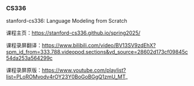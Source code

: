 ### CS336

stanford-cs336: Language Modeling from Scratch

课程主页：https://stanford-cs336.github.io/spring2025/

课程录屏翻译：https://www.bilibili.com/video/BV13SV9zdEhX?spm_id_from=333.788.videopod.sections&vd_source=28602d173cf09845c54da253a564299c

课程录屏原版：https://www.youtube.com/playlist?list=PLoROMvodv4rOY23Y0BoGoBGgQ1zmU_MT_
